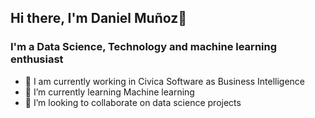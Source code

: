 ## Hi there, I'm Daniel Muñoz👋

### I'm a Data Science, Technology and machine learning enthusiast

- 🔭 I am currently working in Civica Software as Business Intelligence
- 🌱 I’m currently learning Machine learning
- 👯 I’m looking to collaborate on data science projects

